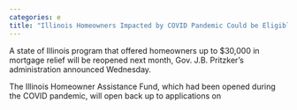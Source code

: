 ```yaml
---
categories: e
title: "Illinois Homeowners Impacted by COVID Pandemic Could be Eligible for Up to 30K in Mortgage Relief"
---
```


A state of Illinois program that offered homeowners up to $30,000 in mortgage relief will be reopened next month, Gov. J.B. Pritzker’s administration announced Wednesday.



The Illinois Homeowner Assistance Fund, which had been opened during the COVID pandemic, will open back up to applications on